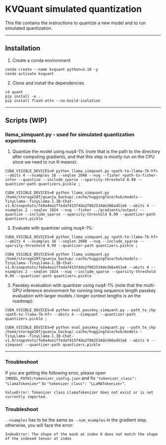 # KVQuant simulated quantization

This file contains the instructions to quantize a new model and to run simulated quantization.

---

## Installation

1. Create a conda environment
```
conda create --name kvquant python=3.10 -y
conda activate kvquant
```

2. Clone and install the dependencies
```
cd quant
pip install -e .
pip install flash-attn --no-build-isolation
```

---
## Scripts (WIP)

### llama_simquant.py - used for simulated quantization experiments

1. Quantize the model using nuq4-1% (note that <path-to-fisher-info> is the path to the directory after computing gradients, and that this step is mostly run on the CPU since we need to run K-means):
```
CUDA_VISIBLE_DEVICES=0 python llama_simquant.py <path-to-llama-7b-hf> --abits 4 --nsamples 16 --seqlen 2048 --nuq --fisher <path-to-fisher-info> --quantize --include_sparse --sparsity-threshold 0.99 --quantizer-path quantizers.pickle ;
```
```
CUDA_VISIBLE_DEVICES=0 python llama_simquant.py /home/storage20T/guanjw_backup/.cache/huggingface/hub/models--TinyLlama--TinyLlama-1.1B-Chat-v1.0/snapshots/fe8a4ea1ffedaf415f4da2f062534de366a451e6 --abits 4 --nsamples 2 --seqlen 1024 --nuq --fisher ../gradients/output/ --quantize --include_sparse --sparsity-threshold 0.99 --quantizer-path quantizers.pickle
```

2. Evaluate with quantizer using nuq4-1%:
```
CUDA_VISIBLE_DEVICES=0 python llama_simquant.py <path-to-llama-7b-hf> --abits 4 --nsamples 16 --seqlen 2048 --nuq --include_sparse --sparsity-threshold 0.99 --quantizer-path quantizers.pickle ;
```
```
CUDA_VISIBLE_DEVICES=0 python llama_simquant.py /home/storage20T/guanjw_backup/.cache/huggingface/hub/models--TinyLlama--TinyLlama-1.1B-Chat-v1.0/snapshots/fe8a4ea1ffedaf415f4da2f062534de366a451e6 --abits 4 --nsamples 2 --seqlen 1024 --nuq --include_sparse --sparsity-threshold 0.99 --quantizer-path quantizers.pickle
```

3. Passkey evaluation with quantizer using nuq4-1% (note that the multi-GPU inference environment for running long sequence length passkey evaluation with larger models / longer context lengths is on the roadmap):
```
CUDA_VISIBLE_DEVICES=0 python eval_passkey_simquant.py --path_to_ckp <path-to-llama-7b-hf> --abits 4 --simquant --quantizer-path quantizers.pickle ;
```
```
CUDA_VISIBLE_DEVICES=0 python eval_passkey_simquant.py --path_to_ckp /home/storage20T/guanjw_backup/.cache/huggingface/hub/models--TinyLlama--TinyLlama-1.1B-Chat-v1.0/snapshots/fe8a4ea1ffedaf415f4da2f062534de366a451e6 --abits 4 --simquant --quantizer-path quantizers.pickle
```

---

### Troubleshoot
If you are getting the following error, please open `[MODEL_PATH]/tokenizer_config.json` and fix `"tokenizer_class": "LlamaTokenizer"` to `"tokenizer_class": "LLaMATokenizer"`.
```
ValueError: Tokenizer class LlamaTokenizer does not exist or is not currently imported.
```

### Troubleshoot
`--nsamples` has to be the same as `--num_examples` in the gradient step. otherwise, you will face the error:
```
IndexError: The shape of the mask at index 0 does not match the shape of the indexed tensor at index
```
